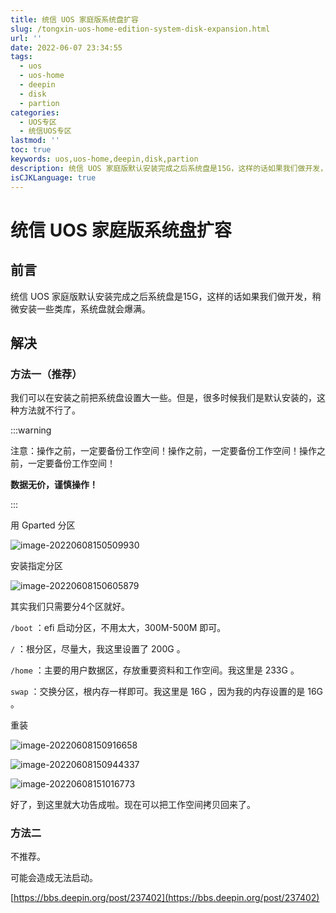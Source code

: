 ```yaml
---
title: 统信 UOS 家庭版系统盘扩容
slug: /tongxin-uos-home-edition-system-disk-expansion.html
url: ''
date: 2022-06-07 23:34:55
tags:
  - uos
  - uos-home
  - deepin
  - disk
  - partion
categories:
  - UOS专区
  - 统信UOS专区
lastmod: ''
toc: true
keywords: uos,uos-home,deepin,disk,partion
description: 统信 UOS 家庭版默认安装完成之后系统盘是15G，这样的话如果我们做开发，稍微安装一些类库，系统盘就会爆满。
isCJKLanguage: true
---
```

# 统信 UOS 家庭版系统盘扩容

## 前言

统信 UOS 家庭版默认安装完成之后系统盘是15G，这样的话如果我们做开发，稍微安装一些类库，系统盘就会爆满。

## 解决

### 方法一（推荐）

我们可以在安装之前把系统盘设置大一些。但是，很多时候我们是默认安装的，这种方法就不行了。

:::warning

注意：操作之前，一定要备份工作空间！操作之前，一定要备份工作空间！操作之前，一定要备份工作空间！

**数据无价，谨慎操作！**

:::

用 Gparted 分区

![image-20220608150509930](https://img1.terwer.space/20220608150510.png)

安装指定分区

![image-20220608150605879](https://img1.terwer.space/20220608150606.png)

其实我们只需要分4个区就好。

`/boot` ：efi 启动分区，不用太大，300M-500M 即可。

`/` ：根分区，尽量大，我这里设置了 200G 。

`/home` ：主要的用户数据区，存放重要资料和工作空间。我这里是 233G 。

`swap` ：交换分区，根内存一样即可。我这里是 16G ，因为我的内存设置的是 16G 。

重装

![image-20220608150916658](https://img1.terwer.space/20220608150917.png)



![image-20220608150944337](https://img1.terwer.space/20220608150944.png)



![image-20220608151016773](https://img1.terwer.space/20220608151017.png)

好了，到这里就大功告成啦。现在可以把工作空间拷贝回来了。

### 方法二

不推荐。

可能会造成无法启动。

[https://bbs.deepin.org/post/237402](https://bbs.deepin.org/post/237402)
